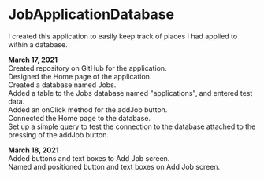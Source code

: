 # JobApplicationDatabase
I created this application to easily keep track of places I had applied to within a database.

<b>March 17, 2021</b><br/>
Created repository on GitHub for the application.<br/>
Designed the Home page of the application.<br/>
Created a database named Jobs.<br/>
Added a table to the Jobs database named "applications", and entered test data.<br/>
Added an onClick method for the addJob button.<br/>
Connected the Home page to the database.<br/>
Set up a simple query to test the connection to the database attached to the pressing of the addJob button.<br/>

<b>March 18, 2021</b><br/>
Added buttons and text boxes to Add Job screen. <br/>
Named and positioned button and text boxes on Add Job screen. <br/>
